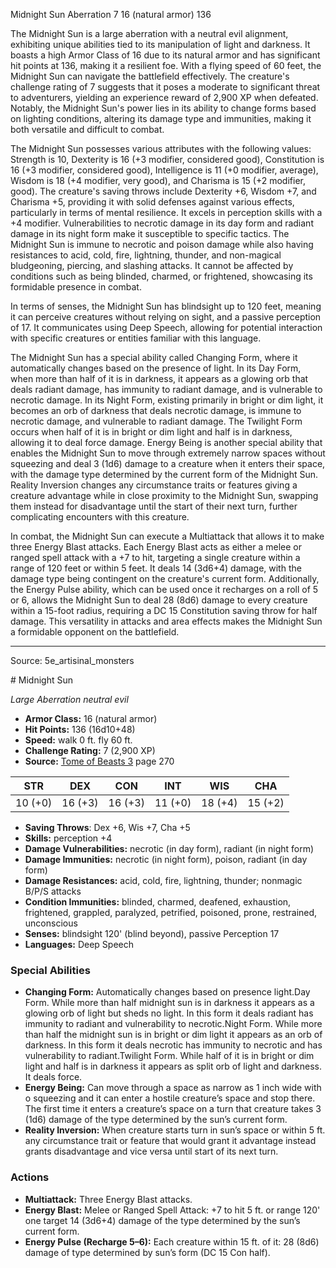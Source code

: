 <MonsterName/>Midnight Sun</MonsterName>
<CreatureType/>Aberration</CreatureType>
<CR/>7</CR>
<AC/>16 (natural armor)</AC>
<HP/>136</HP>
<summary>The Midnight Sun is a large aberration with a neutral evil alignment, exhibiting unique abilities tied to its manipulation of light and darkness. It boasts a high Armor Class of 16 due to its natural armor and has significant hit points at 136, making it a resilient foe. With a flying speed of 60 feet, the Midnight Sun can navigate the battlefield effectively. The creature's challenge rating of 7 suggests that it poses a moderate to significant threat to adventurers, yielding an experience reward of 2,900 XP when defeated. Notably, the Midnight Sun's power lies in its ability to change forms based on lighting conditions, altering its damage type and immunities, making it both versatile and difficult to combat.</summary>

<detail>

The Midnight Sun possesses various attributes with the following values: Strength is 10, Dexterity is 16 (+3 modifier, considered good), Constitution is 16 (+3 modifier, considered good), Intelligence is 11 (+0 modifier, average), Wisdom is 18 (+4 modifier, very good), and Charisma is 15 (+2 modifier, good). The creature's saving throws include Dexterity +6, Wisdom +7, and Charisma +5, providing it with solid defenses against various effects, particularly in terms of mental resilience. It excels in perception skills with a +4 modifier. Vulnerabilities to necrotic damage in its day form and radiant damage in its night form make it susceptible to specific tactics. The Midnight Sun is immune to necrotic and poison damage while also having resistances to acid, cold, fire, lightning, thunder, and non-magical bludgeoning, piercing, and slashing attacks. It cannot be affected by conditions such as being blinded, charmed, or frightened, showcasing its formidable presence in combat.

In terms of senses, the Midnight Sun has blindsight up to 120 feet, meaning it can perceive creatures without relying on sight, and a passive perception of 17. It communicates using Deep Speech, allowing for potential interaction with specific creatures or entities familiar with this language.

The Midnight Sun has a special ability called Changing Form, where it automatically changes based on the presence of light. In its Day Form, when more than half of it is in darkness, it appears as a glowing orb that deals radiant damage, has immunity to radiant damage, and is vulnerable to necrotic damage. In its Night Form, existing primarily in bright or dim light, it becomes an orb of darkness that deals necrotic damage, is immune to necrotic damage, and vulnerable to radiant damage. The Twilight Form occurs when half of it is in bright or dim light and half is in darkness, allowing it to deal force damage. Energy Being is another special ability that enables the Midnight Sun to move through extremely narrow spaces without squeezing and deal 3 (1d6) damage to a creature when it enters their space, with the damage type determined by the current form of the Midnight Sun. Reality Inversion changes any circumstance traits or features giving a creature advantage while in close proximity to the Midnight Sun, swapping them instead for disadvantage until the start of their next turn, further complicating encounters with this creature.

In combat, the Midnight Sun can execute a Multiattack that allows it to make three Energy Blast attacks. Each Energy Blast acts as either a melee or ranged spell attack with a +7 to hit, targeting a single creature within a range of 120 feet or within 5 feet. It deals 14 (3d6+4) damage, with the damage type being contingent on the creature's current form. Additionally, the Energy Pulse ability, which can be used once it recharges on a roll of 5 or 6, allows the Midnight Sun to deal 28 (8d6) damage to every creature within a 15-foot radius, requiring a DC 15 Constitution saving throw for half damage. This versatility in attacks and area effects makes the Midnight Sun a formidable opponent on the battlefield.</detail>



---

Source: 5e_artisinal_monsters

<statblock>
# Midnight Sun

*Large* *Aberration* *neutral evil*

- **Armor Class:** 16 (natural armor)
- **Hit Points:** 136 (16d10+48)
- **Speed:** walk 0 ft. fly 60 ft.
- **Challenge Rating:** 7 (2,900 XP)
- **Source:** [Tome of Beasts 3](https://koboldpress.com/kpstore/product/tome-of-beasts-3-for-5th-edition/) page 270

| STR | DEX | CON | INT | WIS | CHA |
| --- | --- | --- | --- | --- | --- |
| 10 (+0) | 16 (+3) | 16 (+3) | 11 (+0) | 18 (+4) | 15 (+2) |

- **Saving Throws**: Dex +6, Wis +7, Cha +5
- **Skills:** perception +4
- **Damage Vulnerabilities:** necrotic (in day form), radiant (in night form)
- **Damage Immunities:** necrotic (in night form), poison, radiant (in day form)
- **Damage Resistances:** acid, cold, fire, lightning, thunder; nonmagic B/P/S attacks
- **Condition Immunities:** blinded, charmed, deafened, exhaustion, frightened, grappled, paralyzed, petrified, poisoned, prone, restrained, unconscious
- **Senses:** blindsight 120' (blind beyond), passive Perception 17
- **Languages:** Deep Speech

### Special Abilities

- **Changing Form:** Automatically changes based on presence light.Day Form. While more than half midnight sun is in darkness it appears as a glowing orb of light but sheds no light. In this form it deals radiant has immunity to radiant and vulnerability to necrotic.Night Form. While more than half the midnight sun is in bright or dim light it appears as an orb of darkness. In this form it deals necrotic has immunity to necrotic and has vulnerability to radiant.Twilight Form. While half of it is in bright or dim light and half is in darkness it appears as split orb of light and darkness. It deals force.
- **Energy Being:** Can move through a space as narrow as 1 inch wide with o squeezing and it can enter a hostile creature’s space and stop there. The first time it enters a creature’s space on a turn that creature takes 3 (1d6) damage of the type determined by the sun’s current form.
- **Reality Inversion:** When creature starts turn in sun’s space or within 5 ft. any circumstance trait or feature that would grant it advantage instead grants disadvantage and vice versa until start of its next turn.

### Actions

- **Multiattack:** Three Energy Blast attacks.
- **Energy Blast:** Melee or Ranged Spell Attack: +7 to hit 5 ft. or range 120' one target 14 (3d6+4) damage of the type determined by the sun’s current form.
- **Energy Pulse (Recharge 5–6):** Each creature within 15 ft. of it: 28 (8d6) damage of type determined by sun’s form (DC 15 Con half).


</statblock>


